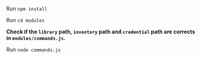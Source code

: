 Run `npm install`

Run `cd modules`

**Check if the `library` path, `inventory` path and `credential` path are corrects in `modules/commands.js`.**

Run `node commands.js`